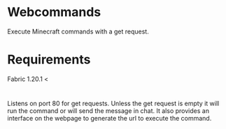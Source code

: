 # Webcommands
Execute Minecraft commands with a get request.

# Requirements
Fabric 1.20.1 <

# 
Listens on port 80 for get requests. Unless the get request is empty it will run the command or will send the message in chat. It also provides an interface on the webpage to generate the url to execute the command.
